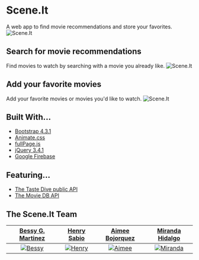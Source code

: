 # Scene.It
A web app to find movie recommendations and store your favorites.
![Scene.It](https://raw.githubusercontent.com/bessygmartinez/Scene-It/master/assets/img/SceneIt_sharethumb.png)

## Search for movie recommendations
Find movies to watch by searching with a movie you already like.
![Scene.It](https://raw.githubusercontent.com/bessygmartinez/Scene-It/master/assets/img/search_screenshot.jpg)

## Add your favorite movies
Add your favorite movies or movies you'd like to watch.
![Scene.It](https://raw.githubusercontent.com/bessygmartinez/Scene-It/master/assets/img/favorites_screenshot.jpg)

## Built With...

- [Bootstrap 4.3.1](https://getbootstrap.com/)
- [Animate.css](https://daneden.github.io/animate.css/)
- [fullPage.js](https://alvarotrigo.com/fullPage/)
- [jQuery 3.4.1](https://jquery.com/)
- [Google Firebase](https://firebase.google.com/)

## Featuring...

- [The Taste Dive public API](https://tastedive.com/read/api)
- [The Movie DB API](https://developers.themoviedb.org/)


## The Scene.It Team

| <a href="https://github.com/bessygmartinez" target="_blank">**Bessy G. Martinez**</a> | <a href="https://github.com/HenrySabio" target="_blank">**Henry Sabio**</a> | <a href="https://github.com/abojo079" target="_blank">**Aimee Bojorquez**</a> |  <a href="https://github.com/MirandaHidalgo" target="_blank">**Miranda Hidalgo**</a> |
| :---: |:---:| :---:| :---:|
| [![Bessy](https://avatars2.githubusercontent.com/u/54027046?s=200)](https://github.com/bessygmartinez)    | [![Henry](https://avatars2.githubusercontent.com/u/41017185?s=200)](https://github.com/HenrySabio) | [![Aimee](https://avatars2.githubusercontent.com/u/54519461?s=200)](https://github.com/abojo079)  | [![Miranda](https://avatars1.githubusercontent.com/u/54489403?s=200)](https://github.com/MirandaHidalgo)
